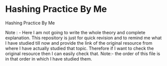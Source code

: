 # Hashing Practice By Me
 Hashing Practice By Me

Note : - Here I am not going to write the whole theory and complete explanation. This repository is just for quick revision and to remind me what I have studied till now and provide the link of the original resource from where I have actually studied that topic. Therefore if I want to check the original resource then I can easily check that.
Note:- the order of this file is in that order in which I have studied them.

